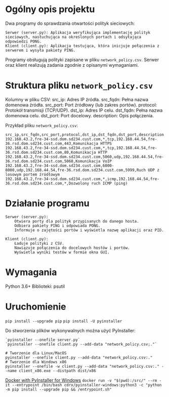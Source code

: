 # Ogólny opis projektu

Dwa programy do sprawdzania otwartości polityk sieciowych:

    Serwer (server.py): Aplikacja weryfikująca implementację polityk sieciowych, nasłuchująca na określonych portach i odsyłająca odpowiedzi PONG.
    Klient (client.py): Aplikacja testująca, która inicjuje połączenia z serwerem i wysyła pakiety PING.

Programy obsługują polityki zapisane w pliku `network_policy.csv`. Serwer oraz klient realizują zadania zgodnie z opisanymi wymaganiami.

# Struktura pliku `network_policy.csv`

Kolumny w pliku CSV:
    src_ip: Adres IP źródła.
    src_fqdn: Pełna nazwa domenowa źródła.
    src_port: Port źródłowy (lub zakres portów).
    protocol: Protokół transmisji (TCP/UDP).
    dst_ip: Adres IP celu.
    dst_fqdn: Pełna nazwa domenowa celu.
    dst_port: Port docelowy.
    description: Opis połączenia.

Przykład pliku `network_policy.csv`:
```
src_ip,src_fqdn,src_port,protocol,dst_ip,dst_fqdn,dst_port,description
192.168.43.2,fre-34-ssd.dom.sd234.cust.com,*,tcp,192.168.44.54,fre-36.rsd.dom.sd234.cust.com,443,Komunikacja HTTPS
192.168.43.2,fre-34-ssd.dom.sd234.cust.com,*,tcp,192.168.44.54,fre-36.rsd.dom.sd234.cust.com,80,Komunikacja HTTP
192.168.43.2,fre-34-ssd.dom.sd234.cust.com,5060,udp,192.168.44.54,fre-36.rsd.dom.sd234.cust.com,5060,Komunikacja VoIP
192.168.43.2,fre-34-ssd.dom.sd234.cust.com,6000-8000,udp,192.168.44.54,fre-36.rsd.dom.sd234.cust.com,5999,Ruch UDP z losowym portem źródłowym
192.168.43.2,fre-34-ssd.dom.sd234.cust.com,*,icmp,192.168.44.54,fre-36.rsd.dom.sd234.cust.com,*,Dozwolony ruch ICMP (ping)
```

# Działanie programu

    Serwer (server.py):
        Otwiera porty dla polityk przypisanych do danego hosta.
        Odbiera pakiety PING i odpowiada PONG.
        Informuje o zajętości portów i wyświetla nazwę aplikacji oraz PID.

    Klient (client.py):
        Ładuje polityki z CSV.
        Nawiązuje połączenia do docelowych hostów i portów.
        Wyświetla wyniki testów w formie okna GUI.

# Wymagania

Python 3.6+
Biblioteki: psutil


# Uruchomienie

`pip install --upgrade pip`
`pip install -U pyinstaller`


Do stworzenia plików wykonywalnych można użyć PyInstaller:

    `pyinstaller --onefile server.py`
    `pyinstaller --onefile client.py --add-data "network_policy.csv;."`

```
# Tworzenie dla Linux/MacOS
pyinstaller --onefile client.py --add-data "network_policy.csv:."
# Tworzenie dla Windows x86
pyinstaller --onefile -w client.py --add-data "network_policy.csv:." --name client_x86.exe --distpath dist/x86
```
[Docker with PyInstaller for Windows](https://hub.docker.com/r/cdrx/pyinstaller-windows)
`docker run -v "$(pwd):/src/" --rm -it --entrypoint /bin/bash cdrx/pyinstaller-windows:python3 -c "python -m pip install --upgrade pip && /entrypoint.sh"`

